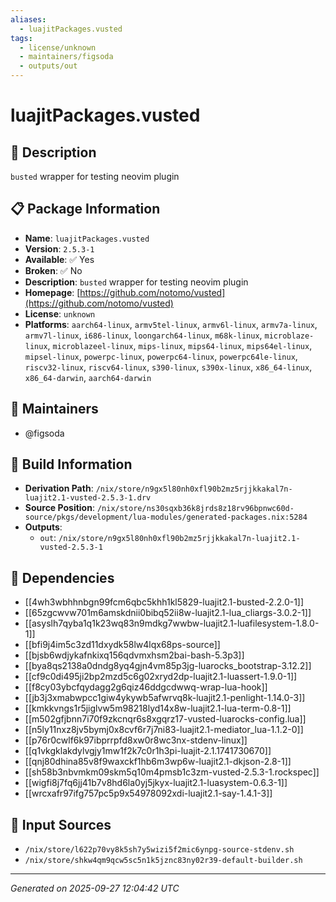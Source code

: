 ```yaml
---
aliases:
  - luajitPackages.vusted
tags:
  - license/unknown
  - maintainers/figsoda
  - outputs/out
---
```


# luajitPackages.vusted

## 📝 Description

`busted` wrapper for testing neovim plugin

## 📋 Package Information

- **Name**: `luajitPackages.vusted`
- **Version**: `2.5.3-1`
- **Available**: ✅ Yes
- **Broken**: ✅ No
- **Description**: `busted` wrapper for testing neovim plugin
- **Homepage**: [https://github.com/notomo/vusted](https://github.com/notomo/vusted)
- **License**: `unknown`
- **Platforms**: `aarch64-linux`, `armv5tel-linux`, `armv6l-linux`, `armv7a-linux`, `armv7l-linux`, `i686-linux`, `loongarch64-linux`, `m68k-linux`, `microblaze-linux`, `microblazeel-linux`, `mips-linux`, `mips64-linux`, `mips64el-linux`, `mipsel-linux`, `powerpc-linux`, `powerpc64-linux`, `powerpc64le-linux`, `riscv32-linux`, `riscv64-linux`, `s390-linux`, `s390x-linux`, `x86_64-linux`, `x86_64-darwin`, `aarch64-darwin`
## 👥 Maintainers

- @figsoda


## 🔧 Build Information

- **Derivation Path**: `/nix/store/n9gx5l80nh0xfl90b2mz5rjjkkakal7n-luajit2.1-vusted-2.5.3-1.drv`
- **Source Position**: `/nix/store/ns30sqxb36k8jrds8z18rv96bpnwc60d-source/pkgs/development/lua-modules/generated-packages.nix:5284`
- **Outputs**:
  - `out`:  `/nix/store/n9gx5l80nh0xfl90b2mz5rjjkkakal7n-luajit2.1-vusted-2.5.3-1`

## 🔗 Dependencies

- [[4wh3wbhhnbgn99fcm6qbc5khh1kl5829-luajit2.1-busted-2.2.0-1]]
- [[65zgcwvw701m6amskdnii0bibq52ii8w-luajit2.1-lua_cliargs-3.0.2-1]]
- [[asyslh7qyba1q1k23wq83n9mdkg7wwbw-luajit2.1-luafilesystem-1.8.0-1]]
- [[bfi9j4im5c3zd11dxydk58lw4lqx68ps-source]]
- [[bjsb6wdjykafnkixq156qdvmxhsm2bai-bash-5.3p3]]
- [[bya8qs2138a0dndg8yq4gjn4vm85p3jg-luarocks_bootstrap-3.12.2]]
- [[cf9c0di495ji2bp2mzd5c6g02xryd2dp-luajit2.1-luassert-1.9.0-1]]
- [[f8cy03ybcfqydagg2g6qiz46ddgcdwwq-wrap-lua-hook]]
- [[jb3j3xmabwpcc1giw4ykywb5afwrvq8k-luajit2.1-penlight-1.14.0-3]]
- [[kmkkvngs1r5jiglvw5m98218lyd14x8w-luajit2.1-lua-term-0.8-1]]
- [[m502gfjbnn7i70f9zkcnqr6s8xgqrz17-vusted-luarocks-config.lua]]
- [[n5ly11nxz8jv5bymj0x8cvf6r7j7ni83-luajit2.1-mediator_lua-1.1.2-0]]
- [[p76r0cwlf6k97ibprrpfd8xw0r8wc3nx-stdenv-linux]]
- [[q1vkgklakdylvgjy1mw1f2k7c0r1h3pi-luajit-2.1.1741730670]]
- [[qnj80dhina85v8f9waxckf1hb6m3wp6w-luajit2.1-dkjson-2.8-1]]
- [[sh58b3nbvmkm09skm5q10m4pmsb1c3zm-vusted-2.5.3-1.rockspec]]
- [[wigfi8j7fq6jj41b7v8hd6la0yj5jkyx-luajit2.1-luasystem-0.6.3-1]]
- [[wrcxafr97ifg757pc5p9x54978092xdi-luajit2.1-say-1.4.1-3]]

## 📁 Input Sources

- `/nix/store/l622p70vy8k5sh7y5wizi5f2mic6ynpg-source-stdenv.sh`
- `/nix/store/shkw4qm9qcw5sc5n1k5jznc83ny02r39-default-builder.sh`

---
*Generated on 2025-09-27 12:04:42 UTC*
